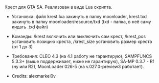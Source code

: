 Крест для GTA SA. Реализован в виде Lua скрипта.

- Установка: файл krest.lua закинуть в папку moonloader, krest.txd закинуть в папку moonloader/resource/txd (txd - папка, в неё саму кидать .txd файл)

- Команды: /krest включить или выключить сам крест, /krest_pos установить позицию креста, /krest_size установить размер креста (от 1 до 3)

- Требования: CLEO 4.3 (на 4.1 работу не гарантирую), SAMPFUNCS 5.3.3+ (выше поддерживает, ниже не гарантирую), SA-MP 0.3.7 - R1 (ну или R2), MoonLoader 026-5 (на v.027.0-preview3 работает).

- Credits: alexmarkel0v

